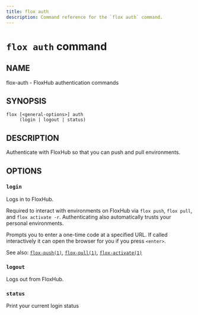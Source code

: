 ```yaml
---
title: flox auth
description: Command reference for the `flox auth` command.
---
```


# `flox auth` command

## NAME

flox-auth - FloxHub authentication commands

## SYNOPSIS

    flox [<general-options>] auth
         (login | logout | status)

## DESCRIPTION

Authenticate with FloxHub so that you can push and pull environments.

## OPTIONS

### `login`

Logs in to FloxHub.

Required to interact with environments on FloxHub via `flox push`,
`flox pull`, and `flox activate -r`. Authenticating also automatically
trusts your personal environments.

Prompts you to enter a one-time code at a specified URL. If called
interactively it can open the browser for you if you press `<enter>`.

See also: [`flox-push(1)`](./flox-push.md),
[`flox-pull(1)`](./flox-pull.md),
[`flox-activate(1)`](./flox-activate.md)

### `logout`

Logs out from FloxHub.

### `status`

Print your current login status
